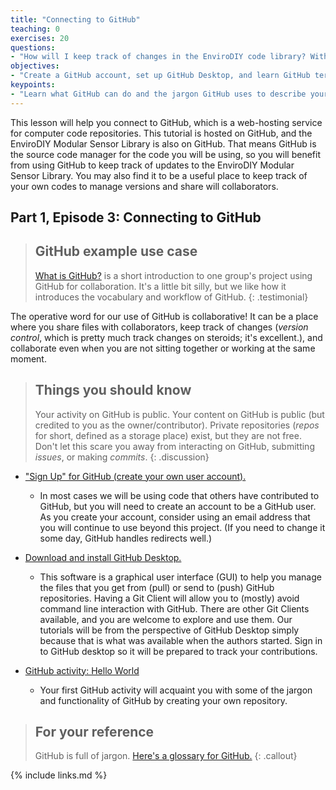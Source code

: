 ```yaml
---
title: "Connecting to GitHub"
teaching: 0
exercises: 20
questions:
- "How will I keep track of changes in the EnviroDIY code library? With all the library dependencies, how do I share my code with collaborators?"
objectives:
- "Create a GitHub account, set up GitHub Desktop, and learn GitHub terminology."
keypoints:
- "Learn what GitHub can do and the jargon GitHub uses to describe your activity on GitHub."
---
```

This lesson will help you connect to GitHub, which is a web-hosting service for computer code repositories. This tutorial is hosted on GitHub, and the EnviroDIY Modular Sensor Library is also on GitHub. That means GitHub is the source code manager for the code you will be using, so you will benefit from using GitHub to keep track of updates to the EnviroDIY Modular Sensor Library. You may also find it to be a useful place to keep track of your own codes to manage versions and share will collaborators.

## Part 1, Episode 3: Connecting to GitHub

> ## GitHub example use case
> [What is GitHub?](https://www.youtube.com/watch?v=w3jLJU7DT5E) is a short introduction to one group's project using GitHub for collaboration. It's a little bit silly, but we like how it introduces the vocabulary and workflow of GitHub.
{: .testimonial}

The operative word for our use of GitHub is collaborative! It can be a place where you share files with collaborators, keep track of changes (*version control*, which is pretty much track changes on steroids; it's excellent.), and collaborate even when you are not sitting together or working at the same moment.

> ## Things you should know
> Your activity on GitHub is public. Your content on GitHub is public (but credited to you as the owner/contributor). Private repositories (*repos* for short, defined as a storage place) exist, but they are not free. Don't let this scare you away from interacting on GitHub, submitting *issues*, or making *commits*.
{: .discussion}

- ["Sign Up" for GitHub (create your own user account).](https://github.com/)
  - In most cases we will be using code that others have contributed to GitHub, but you will need to create an account to be a GitHub user. As you create your account, consider using an email address that you will continue to use beyond this project. (If you need to change it some day, GitHub handles redirects well.)

- [Download and install GitHub Desktop.](https://desktop.github.com/)
  - This software is a graphical user interface (GUI) to help you manage the files that you get from (pull) or send to (push) GitHub repositories. Having a Git Client will allow you to (mostly) avoid command line interaction with GitHub. There are other Git Clients available, and you are welcome to explore and use them. Our tutorials will be from the perspective of GitHub Desktop simply because that is what was available when the authors started. Sign in to GitHub desktop so it will be prepared to track your contributions.

- [GitHub activity: Hello World](https://guides.github.com/activities/hello-world/)
  - Your first GitHub activity will acquaint you with some of the jargon and functionality of GitHub by creating your own repository.  

> ## For your reference
> GitHub is full of jargon. [Here's a glossary for GitHub.](https://help.github.com/articles/github-glossary/)
{: .callout}


{% include links.md %}

